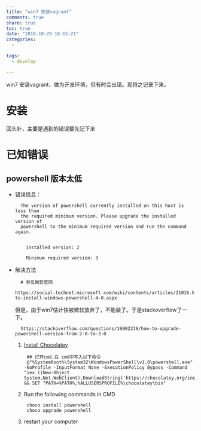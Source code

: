 ```yaml
---
title: "win7 安装vagrant"
comments: true
share: true
toc: true
date: "2018-10-29 18:15:21"
categories:
  - 

tags:
  - develop

---
```




win7 安装vagrant，做为开发环境，但有时会出错。现将之记录下来。

<!--more-->

 

# 安装

回头补，主要是遇到的错误要先记下来

# 已知错误

## powershell 版本太低

* 错误信息：

        The version of powershell currently installed on this host is less than
        the required minimum version. Please upgrade the installed version of
        powershell to the minimum required version and run the command again.
        
        
          Installed version: 2
        
          Minimum required version: 3
        
    
* 解决方法

        # 参见微软官网
        https://social.technet.microsoft.com/wiki/contents/articles/21016.how-to-install-windows-powershell-4-0.aspx

    但是，由于win7估计快被微软放弃了，不能装了。于是stackoverflow了一下。
    
        https://stackoverflow.com/questions/19902239/how-to-upgrade-powershell-version-from-2-0-to-3-0
        
    1. [Install Chocolatey](https://chocolatey.org/install)
    
            ## 打开cmd,在 cmd中写入以下命令
            @"%SystemRoot%\System32\WindowsPowerShell\v1.0\powershell.exe" -NoProfile -InputFormat None -ExecutionPolicy Bypass -Command "iex ((New-Object System.Net.WebClient).DownloadString('https://chocolatey.org/install.ps1'))" && SET "PATH=%PATH%;%ALLUSERSPROFILE%\chocolatey\bin"
    
    2. Run the following commands in CMD
    
            choco install powershell
            choco upgrade powershell
            
    3. restart your computer